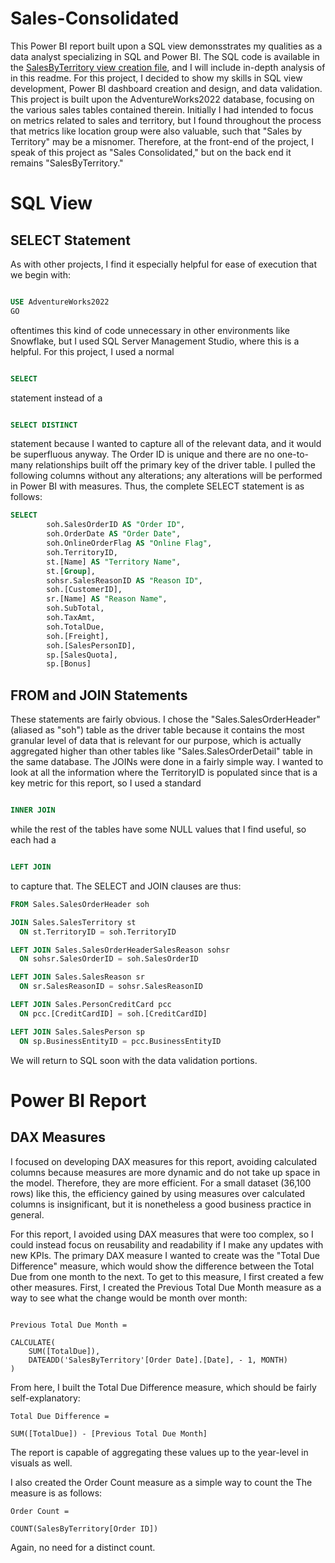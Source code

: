 # Sales-Consolidated
This Power BI report built upon a SQL view demonsstrates my qualities as a data analyst specializing in SQL and Power BI. The SQL code is available in the [SalesByTerritory view creation file](https://github.com/jared-mindel/Sales-Consolidated/blob/main/SalesByTerritory%20view%20creation.sql), and I will include in-depth analysis of in this readme. For this project, I decided to show my skills in SQL view development, Power BI dashboard creation and design, and data validation. This project is built upon the AdventureWorks2022 database, focusing on the various sales tables contained therein. Initially I had intended to focus on metrics related to sales and territory, but I found throughout the process that metrics like location group were also valuable, such that "Sales by Territory" may be a misnomer. Therefore, at the front-end of the project, I speak of this project as "Sales Consolidated," but on the back end it remains "SalesByTerritory."

# SQL View

## SELECT Statement
As with other projects, I find it especially helpful for ease of execution that we begin with:

```sql

USE AdventureWorks2022
GO

```
oftentimes this kind of code unnecessary in other environments like Snowflake, but I used SQL Server Management Studio, where this is a helpful. For this project, I used a normal 

```sql 

SELECT

```

statement instead of a 

```sql 

SELECT DISTINCT

```
statement because I wanted to capture all of the relevant data, and it would be superfluous anyway. The Order ID is unique and there are no one-to-many relationships built off the primary key of the driver table. I pulled the following columns without any alterations; any alterations will be performed in Power BI with measures. Thus, the complete SELECT statement is as follows:

```sql
SELECT
		soh.SalesOrderID AS "Order ID",
		soh.OrderDate AS "Order Date",
		soh.OnlineOrderFlag AS "Online Flag",
		soh.TerritoryID,
		st.[Name] AS "Territory Name",
		st.[Group],
		sohsr.SalesReasonID AS "Reason ID",
		soh.[CustomerID],
		sr.[Name] AS "Reason Name",
		soh.SubTotal,
		soh.TaxAmt,
		soh.TotalDue,
		soh.[Freight],
		soh.[SalesPersonID],
		sp.[SalesQuota], 
		sp.[Bonus]
```

## FROM and JOIN Statements

These statements are fairly obvious. I chose the "Sales.SalesOrderHeader" (aliased as "soh") table as the driver table because it contains the most granular level of data that is relevant for our purpose, which is actually aggregated higher than other tables like "Sales.SalesOrderDetail" table in the same database. The JOINs were done in a fairly simple way. I wanted to look at all the information where the TerritoryID is populated since that is a key metric for this report, so I used a standard

```SQL

INNER JOIN

```

while the rest of the tables have some NULL values that I find useful, so each had a 

```sql

LEFT JOIN

```

to capture that. The SELECT and JOIN clauses are thus:

```SQL
FROM Sales.SalesOrderHeader soh

JOIN Sales.SalesTerritory st 
  ON st.TerritoryID = soh.TerritoryID

LEFT JOIN Sales.SalesOrderHeaderSalesReason sohsr
  ON sohsr.SalesOrderID = soh.SalesOrderID

LEFT JOIN Sales.SalesReason sr
  ON sr.SalesReasonID = sohsr.SalesReasonID

LEFT JOIN Sales.PersonCreditCard pcc
  ON pcc.[CreditCardID] = soh.[CreditCardID]

LEFT JOIN Sales.SalesPerson sp
  ON sp.BusinessEntityID = pcc.BusinessEntityID
```
We will return to SQL soon with the data validation portions.

# Power BI Report

## DAX Measures

I focused on developing DAX measures for this report, avoiding calculated columns because measures are more dynamic and do not take up space in the model. Therefore, they are more efficient. For a small dataset (36,100 rows) like this, the efficiency gained by using measures over calculated columns is insignificant, but it is nonetheless a good business practice in general.

For this report, I avoided using DAX measures that were too complex, so I could instead focus on reusability and readability if I make any updates with new KPIs. The primary DAX measure I wanted to create was the "Total Due Difference" measure, which would show the difference between the Total Due from one month to the next. To get to this measure, I first created a few other measures. First, I created the Previous Total Due Month measure as a way to see what the change would be month over month:

```

Previous Total Due Month = 

CALCULATE(
    SUM([TotalDue]), 
    DATEADD('SalesByTerritory'[Order Date].[Date], - 1, MONTH)
)
```
From here, I built the Total Due Difference measure, which should be fairly self-explanatory:
```
Total Due Difference = 

SUM([TotalDue]) - [Previous Total Due Month]
```

The report is capable of aggregating these values up to the year-level in visuals as well. 

I also created the Order Count measure as a simple way to count the The measure is as follows:

```
Order Count = 

COUNT(SalesByTerritory[Order ID])
```
Again, no need for a distinct count. 
